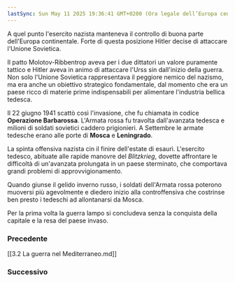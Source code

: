 ```yaml
---
lastSync: Sun May 11 2025 19:36:41 GMT+0200 (Ora legale dell’Europa centrale)
---
```

A quel punto l'esercito nazista manteneva il controllo di buona parte dell'Europa continentale. Forte di questa posizione Hitler decise di attaccare l'Unione Sovietica.

Il patto Molotov-Ribbentrop aveva per i due dittatori un valore puramente tattico e Hitler aveva in animo di attaccare l'Urss sin dall'inizio della guerra. Non solo l'Unione Sovietica rappresentava il peggiore nemico del nazismo, ma era anche un obiettivo strategico fondamentale, dal momento che era un paese ricco di materie prime indispensabili per alimentare l'industria bellica tedesca.

Il 22 giugno 1941 scattò così l'invasione, che fu chiamata in codice **Operazione Barbarossa**. L'Armata rossa fu travolta dall'avanzata tedesca e milioni di soldati sovietici caddero prigionieri.
A Settembre le armate tedesche erano alle porte di **Mosca** e **Leningrado**.

La spinta offensiva nazista cin il finire dell'estate di esaurì. L'esercito tedesco, abituate alle rapide manovre del *Blitzkrieg*, dovette affrontare le difficoltà di un'avanzata prolungata in un paese sterminato, che comportava grandi problemi di approvvigionamento.

Quando giunse il gelido inverno russo, i soldati dell'Armata rossa poterono muoversi più agevolmente e diedero inizio alla controffensiva che costrinse ben presto i tedeschi ad allontanarsi da Mosca.

Per la prima volta la guerra lampo si concludeva senza la conquista della capitale e la resa del paese invaso.

### Precedente
[[3.2 La guerra nel Mediterraneo.md]]

### Successivo